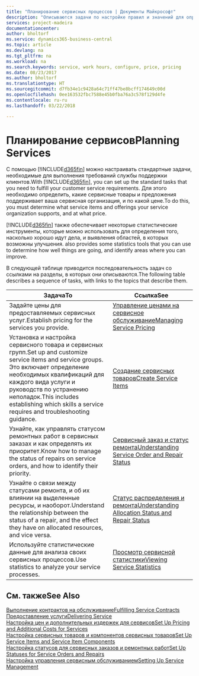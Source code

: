 ```yaml
---
title: "Планирование сервисных процессов | Документы Майкрософт"
description: "Описываются задачи по настройке правил и значений для определения политик и процессов сервиса."
services: project-madeira
documentationcenter: 
author: bholtorf
ms.service: dynamics365-business-central
ms.topic: article
ms.devlang: na
ms.tgt_pltfrm: na
ms.workload: na
ms.search.keywords: service, work hours, configure, price, pricing
ms.date: 08/23/2017
ms.author: bholtorf
ms.translationtype: HT
ms.sourcegitcommit: d7fb34e1c9428a64c71ff47be8bcff174649c00d
ms.openlocfilehash: 0ee163532fbc7588e45b0fba76a3c578f129d4fe
ms.contentlocale: ru-ru
ms.lasthandoff: 03/22/2018

---
```

# <a name="planning-services"></a><span data-ttu-id="214d6-103">Планирование сервисов</span><span class="sxs-lookup"><span data-stu-id="214d6-103">Planning Services</span></span>
<span data-ttu-id="214d6-104">С помощью [!INCLUDE[d365fin](includes/d365fin_md.md)] можно настраивать стандартные задачи, необходимые для выполнения требований службы поддержки клиентов.</span><span class="sxs-lookup"><span data-stu-id="214d6-104">With [!INCLUDE[d365fin](includes/d365fin_md.md)], you can set up the standard tasks that you need to fulfill your customer service requirements.</span></span> <span data-ttu-id="214d6-105">Для этого необходимо определить, какие сервисные товары и предложения поддерживает ваша сервисная организация, и по какой цене.</span><span class="sxs-lookup"><span data-stu-id="214d6-105">To do this, you must determine what service items and offerings your service organization supports, and at what price.</span></span>   

[!INCLUDE[d365fin](includes/d365fin_md.md)]<span data-ttu-id="214d6-106"> также обеспечивает некоторые статистические инструменты, которые можно использовать для определения того, насколько хорошо идут дела, и выявления областей, в которых возможны улучшения.</span><span class="sxs-lookup"><span data-stu-id="214d6-106"> also provides some statistics tools that you can use to determine how well things are going, and identify areas where you can improve.</span></span>
  
<span data-ttu-id="214d6-107">В следующей таблице приводится последовательность задач со ссылками на разделы, в которых они описываются.</span><span class="sxs-lookup"><span data-stu-id="214d6-107">The following table describes a sequence of tasks, with links to the topics that describe them.</span></span>   
  
|<span data-ttu-id="214d6-108">**Задача**</span><span class="sxs-lookup"><span data-stu-id="214d6-108">**To**</span></span>|<span data-ttu-id="214d6-109">**Ссылка**</span><span class="sxs-lookup"><span data-stu-id="214d6-109">**See**</span></span>|  
|------------|-------------|  
|<span data-ttu-id="214d6-110">Задайте цены для предоставляемых сервисных услуг.</span><span class="sxs-lookup"><span data-stu-id="214d6-110">Establish pricing for the services you provide.</span></span>|[<span data-ttu-id="214d6-111">Управление ценами на сервисное обслуживание</span><span class="sxs-lookup"><span data-stu-id="214d6-111">Managing Service Pricing</span></span>](service-service-price-management.md)|
|<span data-ttu-id="214d6-112">Установка и настройка сервисного товара и сервисных групп.</span><span class="sxs-lookup"><span data-stu-id="214d6-112">Set up and customize service items and service groups.</span></span> <span data-ttu-id="214d6-113">Это включает определение необходимых квалификаций для каждого вида услуги и руководств по устранению неполадок.</span><span class="sxs-lookup"><span data-stu-id="214d6-113">This includes establishing which skills a service requires and troubleshooting guidance.</span></span>| [<span data-ttu-id="214d6-114">Создание сервисных товаров</span><span class="sxs-lookup"><span data-stu-id="214d6-114">Create Service Items</span></span>](service-how-to-create-service-items.md)|  
|<span data-ttu-id="214d6-115">Узнайте, как управлять статусом ремонтных работ в сервисных заказах и как определять их приоритет.</span><span class="sxs-lookup"><span data-stu-id="214d6-115">Know how to manage the status of repairs on service orders, and how to identify their priority.</span></span>|[<span data-ttu-id="214d6-116">Сервисный заказ и статус ремонта</span><span class="sxs-lookup"><span data-stu-id="214d6-116">Understanding Service Order and Repair Status</span></span>](service-service-order-status-and-repair-status.md)|  
|<span data-ttu-id="214d6-117">Узнайте о связи между статусами ремонта, и об их влиянии на выделенные ресурсы, и наоборот.</span><span class="sxs-lookup"><span data-stu-id="214d6-117">Understand the relationship between the status of a repair, and the effect they have on allocated resources, and vice versa.</span></span>|[<span data-ttu-id="214d6-118">Статус распределения и ремонта</span><span class="sxs-lookup"><span data-stu-id="214d6-118">Understanding Allocation Status and Repair Status</span></span>](service-allocation-status-and-repair-status.md)|  
|<span data-ttu-id="214d6-119">Используйте статистические данные для анализа своих сервисных процессов.</span><span class="sxs-lookup"><span data-stu-id="214d6-119">Use statistics to analyze your service processes.</span></span> | [<span data-ttu-id="214d6-120">Просмотр сервисной статистики</span><span class="sxs-lookup"><span data-stu-id="214d6-120">Viewing Service Statistics</span></span>](service-service-statistics.md) |

## <a name="see-also"></a><span data-ttu-id="214d6-121">См. также</span><span class="sxs-lookup"><span data-stu-id="214d6-121">See Also</span></span>
[<span data-ttu-id="214d6-122">Выполнение контрактов на обслуживание</span><span class="sxs-lookup"><span data-stu-id="214d6-122">Fulfilling Service Contracts</span></span>](service-fulfill-service-contracts.md)  
[<span data-ttu-id="214d6-123">Предоставление услуги</span><span class="sxs-lookup"><span data-stu-id="214d6-123">Delivering Service</span></span>](service-deliver-service.md)  
[<span data-ttu-id="214d6-124">Настройка цен и дополнительных издержек для сервисов</span><span class="sxs-lookup"><span data-stu-id="214d6-124">Set Up Pricing and Additional Costs for Services</span></span>](service-how-setup-service-costs-pricing.md)  
[<span data-ttu-id="214d6-125">Настройка сервисных товаров и компонентов сервисных товаров</span><span class="sxs-lookup"><span data-stu-id="214d6-125">Set Up Service Items and Service Item Components</span></span>](service-how-setup-service-items.md)  
[<span data-ttu-id="214d6-126">Настройка статусов для сервисных заказов и ремонтных работ</span><span class="sxs-lookup"><span data-stu-id="214d6-126">Set Up Statuses for Service Orders and Repairs</span></span>](service-order-repair-status.md)  
[<span data-ttu-id="214d6-127">Настройка управления сервисным обслуживанием</span><span class="sxs-lookup"><span data-stu-id="214d6-127">Setting Up Service Management</span></span>](service-setup-service.md)  


